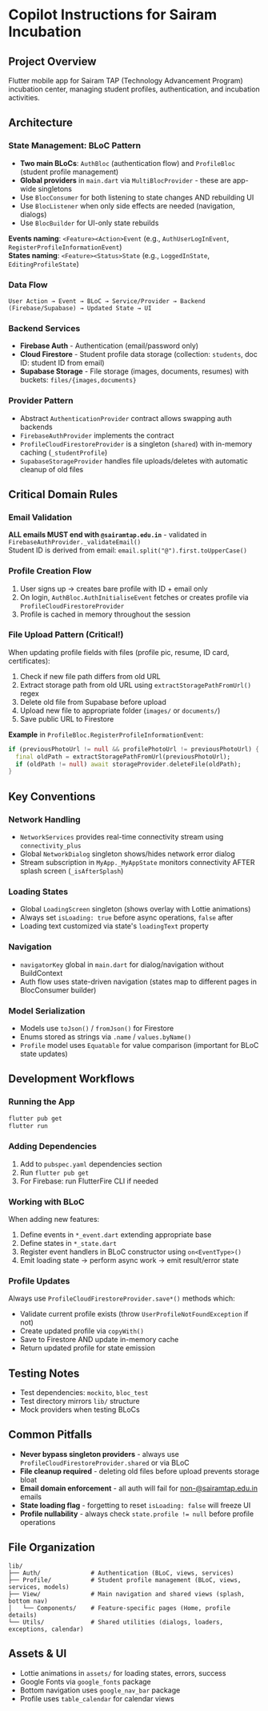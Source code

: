 # Copilot Instructions for Sairam Incubation

## Project Overview

Flutter mobile app for Sairam TAP (Technology Advancement Program) incubation center, managing student profiles, authentication, and incubation activities.

## Architecture

### State Management: BLoC Pattern

- **Two main BLoCs**: `AuthBloc` (authentication flow) and `ProfileBloc` (student profile management)
- **Global providers** in `main.dart` via `MultiBlocProvider` - these are app-wide singletons
- Use `BlocConsumer` for both listening to state changes AND rebuilding UI
- Use `BlocListener` when only side effects are needed (navigation, dialogs)
- Use `BlocBuilder` for UI-only state rebuilds

**Events naming**: `<Feature><Action>Event` (e.g., `AuthUserLogInEvent`, `RegisterProfileInformationEvent`)  
**States naming**: `<Feature><Status>State` (e.g., `LoggedInState`, `EditingProfileState`)

### Data Flow

```
User Action → Event → BLoC → Service/Provider → Backend (Firebase/Supabase) → Updated State → UI
```

### Backend Services

- **Firebase Auth** - Authentication (email/password only)
- **Cloud Firestore** - Student profile data storage (collection: `students`, doc ID: student ID from email)
- **Supabase Storage** - File storage (images, documents, resumes) with buckets: `files/{images,documents}`

### Provider Pattern

- Abstract `AuthenticationProvider` contract allows swapping auth backends
- `FirebaseAuthProvider` implements the contract
- `ProfileCloudFirestoreProvider` is a singleton (`shared`) with in-memory caching (`_studentProfile`)
- `SupabaseStorageProvider` handles file uploads/deletes with automatic cleanup of old files

## Critical Domain Rules

### Email Validation

**ALL emails MUST end with `@sairamtap.edu.in`** - validated in `FirebaseAuthProvider._validateEmail()`  
Student ID is derived from email: `email.split("@").first.toUpperCase()`

### Profile Creation Flow

1. User signs up → creates bare profile with ID + email only
2. On login, `AuthBloc.AuthInitialiseEvent` fetches or creates profile via `ProfileCloudFirestoreProvider`
3. Profile is cached in memory throughout the session

### File Upload Pattern (Critical!)

When updating profile fields with files (profile pic, resume, ID card, certificates):

1. Check if new file path differs from old URL
2. Extract storage path from old URL using `extractStoragePathFromUrl()` regex
3. Delete old file from Supabase before upload
4. Upload new file to appropriate folder (`images/` or `documents/`)
5. Save public URL to Firestore

**Example** in `ProfileBloc.RegisterProfileInformationEvent`:

```dart
if (previousPhotoUrl != null && profilePhotoUrl != previousPhotoUrl) {
  final oldPath = extractStoragePathFromUrl(previousPhotoUrl);
  if (oldPath != null) await storageProvider.deleteFile(oldPath);
}
```

## Key Conventions

### Network Handling

- `NetworkServices` provides real-time connectivity stream using `connectivity_plus`
- Global `NetworkDialog` singleton shows/hides network error dialog
- Stream subscription in `MyApp._MyAppState` monitors connectivity AFTER splash screen (`_isAfterSplash`)

### Loading States

- Global `LoadingScreen` singleton (shows overlay with Lottie animations)
- Always set `isLoading: true` before async operations, `false` after
- Loading text customized via state's `loadingText` property

### Navigation

- `navigatorKey` global in `main.dart` for dialog/navigation without BuildContext
- Auth flow uses state-driven navigation (states map to different pages in BlocConsumer builder)

### Model Serialization

- Models use `toJson()` / `fromJson()` for Firestore
- Enums stored as strings via `.name` / `values.byName()`
- `Profile` model uses `Equatable` for value comparison (important for BLoC state updates)

## Development Workflows

### Running the App

```bash
flutter pub get
flutter run
```

### Adding Dependencies

1. Add to `pubspec.yaml` dependencies section
2. Run `flutter pub get`
3. For Firebase: run FlutterFire CLI if needed

### Working with BLoC

When adding new features:

1. Define events in `*_event.dart` extending appropriate base
2. Define states in `*_state.dart`
3. Register event handlers in BLoC constructor using `on<EventType>()`
4. Emit loading state → perform async work → emit result/error state

### Profile Updates

Always use `ProfileCloudFirestoreProvider.save*()` methods which:

- Validate current profile exists (throw `UserProfileNotFoundException` if not)
- Create updated profile via `copyWith()`
- Save to Firestore AND update in-memory cache
- Return updated profile for state emission

## Testing Notes

- Test dependencies: `mockito`, `bloc_test`
- Test directory mirrors `lib/` structure
- Mock providers when testing BLoCs

## Common Pitfalls

- **Never bypass singleton providers** - always use `ProfileCloudFirestoreProvider.shared` or via BLoC
- **File cleanup required** - deleting old files before upload prevents storage bloat
- **Email domain enforcement** - all auth will fail for non-@sairamtap.edu.in emails
- **State loading flag** - forgetting to reset `isLoading: false` will freeze UI
- **Profile nullability** - always check `state.profile != null` before profile operations

## File Organization

```
lib/
├── Auth/              # Authentication (BLoC, views, services)
├── Profile/           # Student profile management (BLoC, views, services, models)
├── View/              # Main navigation and shared views (splash, bottom nav)
│   └── Components/    # Feature-specific pages (Home, profile details)
└── Utils/             # Shared utilities (dialogs, loaders, exceptions, calendar)
```

## Assets & UI

- Lottie animations in `assets/` for loading states, errors, success
- Google Fonts via `google_fonts` package
- Bottom navigation uses `google_nav_bar` package
- Profile uses `table_calendar` for calendar views
